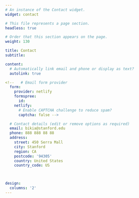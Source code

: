 ```yaml
---
# An instance of the Contact widget.
widget: contact

# This file represents a page section.
headless: true

# Order that this section appears on the page.
weight: 130

title: Contact
subtitle:

content:
  # Automatically link email and phone or display as text?
  autolink: true

<!--   # Email form provider
  form:
    provider: netlify
    formspree:
      id:
    netlify:
      # Enable CAPTCHA challenge to reduce spam?
      captcha: false -->

  # Contact details (edit or remove options as required)
  email: bikia@stanford.edu
  phone: 888 888 88 88
  address:
    street: 450 Serra Mall
    city: Stanford
    region: CA
    postcode: '94305'
    country: United States
    country_code: US

  

design:
  columns: '2'
---
```


